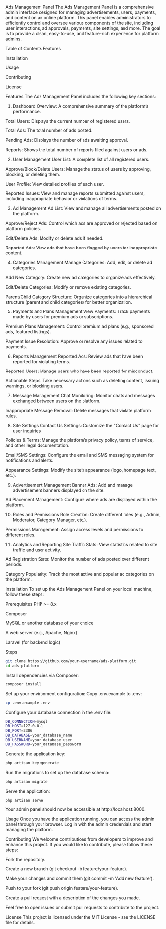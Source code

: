 Ads Management Panel
The Ads Management Panel is a comprehensive admin interface designed for managing advertisements, users, payments, and content on an online platform. This panel enables administrators to efficiently control and oversee various components of the site, including user interactions, ad approvals, payments, site settings, and more. The goal is to provide a clean, easy-to-use, and feature-rich experience for platform admins.

Table of Contents
Features

Installation

Usage

Contributing

License

Features
The Ads Management Panel includes the following key sections:

1. Dashboard
Overview: A comprehensive summary of the platform’s performance.

Total Users: Displays the current number of registered users.

Total Ads: The total number of ads posted.

Pending Ads: Displays the number of ads awaiting approval.

Reports: Shows the total number of reports filed against users or ads.

2. User Management
User List: A complete list of all registered users.

Approve/Block/Delete Users: Manage the status of users by approving, blocking, or deleting them.

User Profile: View detailed profiles of each user.

Reported Issues: View and manage reports submitted against users, including inappropriate behavior or violations of terms.

3. Ad Management
Ad List: View and manage all advertisements posted on the platform.

Approve/Reject Ads: Control which ads are approved or rejected based on platform policies.

Edit/Delete Ads: Modify or delete ads if needed.

Reported Ads: View ads that have been flagged by users for inappropriate content.

4. Categories Management
Manage Categories: Add, edit, or delete ad categories.

Add New Category: Create new ad categories to organize ads effectively.

Edit/Delete Categories: Modify or remove existing categories.

Parent/Child Category Structure: Organize categories into a hierarchical structure (parent and child categories) for better organization.

5. Payments and Plans Management
View Payments: Track payments made by users for premium ads or subscriptions.

Premium Plans Management: Control premium ad plans (e.g., sponsored ads, featured listings).

Payment Issue Resolution: Approve or resolve any issues related to payments.

6. Reports Management
Reported Ads: Review ads that have been reported for violating terms.

Reported Users: Manage users who have been reported for misconduct.

Actionable Steps: Take necessary actions such as deleting content, issuing warnings, or blocking users.

7. Message Management
Chat Monitoring: Monitor chats and messages exchanged between users on the platform.

Inappropriate Message Removal: Delete messages that violate platform rules.

8. Site Settings
Contact Us Settings: Customize the "Contact Us" page for user inquiries.

Policies & Terms: Manage the platform’s privacy policy, terms of service, and other legal documentation.

Email/SMS Settings: Configure the email and SMS messaging system for notifications and alerts.

Appearance Settings: Modify the site’s appearance (logo, homepage text, etc.).

9. Advertisement Management
Banner Ads: Add and manage advertisement banners displayed on the site.

Ad Placement Management: Configure where ads are displayed within the platform.

10. Roles and Permissions
Role Creation: Create different roles (e.g., Admin, Moderator, Category Manager, etc.).

Permissions Management: Assign access levels and permissions to different roles.

11. Analytics and Reporting
Site Traffic Stats: View statistics related to site traffic and user activity.

Ad Registration Stats: Monitor the number of ads posted over different periods.

Category Popularity: Track the most active and popular ad categories on the platform.

Installation
To set up the Ads Management Panel on your local machine, follow these steps:

Prerequisites
PHP >= 8.x

Composer

MySQL or another database of your choice

A web server (e.g., Apache, Nginx)

Laravel (for backend logic)

Steps
```bash
git clone https://github.com/your-username/ads-platform.git
cd ads-platform
```
Install dependencies via Composer:
```bash
composer install
```
Set up your environment configuration: Copy .env.example to .env:
```bash
cp .env.example .env
```
Configure your database connection in the .env file:
```bash
DB_CONNECTION=mysql
DB_HOST=127.0.0.1
DB_PORT=3306
DB_DATABASE=your_database_name
DB_USERNAME=your_database_user
DB_PASSWORD=your_database_password
```

Generate the application key:
```bash
php artisan key:generate
```
Run the migrations to set up the database schema:
```bash
php artisan migrate
```
Serve the application:
```bash
php artisan serve
```

Your admin panel should now be accessible at http://localhost:8000.

Usage
Once you have the application running, you can access the admin panel through your browser. Log in with the admin credentials and start managing the platform.

Contributing
We welcome contributions from developers to improve and enhance this project. If you would like to contribute, please follow these steps:

Fork the repository.

Create a new branch (git checkout -b feature/your-feature).

Make your changes and commit them (git commit -m 'Add new feature').

Push to your fork (git push origin feature/your-feature).

Create a pull request with a description of the changes you made.

Feel free to open issues or submit pull requests to contribute to the project.

License
This project is licensed under the MIT License - see the LICENSE file for details.

